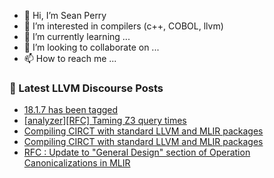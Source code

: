 - 👋 Hi, I’m Sean Perry
- 👀 I’m interested in compilers (c++, COBOL, llvm)
- 🌱 I’m currently learning ...
- 💞️ I’m looking to collaborate on ...
- 📫 How to reach me ...

<!---
s66perry/s66perry is a ✨ special ✨ repository because its `README.md` (this file) appears on your GitHub profile.
You can click the Preview link to take a look at your changes.
--->
### 📕 Latest LLVM Discourse Posts

<!-- DISCOURSE-LLVM:START -->
- [18.1.7 has been tagged](https://discourse.llvm.org/t/18-1-7-has-been-tagged/79432#post_3)
- [[analyzer][RFC] Taming Z3 query times](https://discourse.llvm.org/t/analyzer-rfc-taming-z3-query-times/79520#post_7)
- [Compiling CIRCT with standard LLVM and MLIR packages](https://discourse.llvm.org/t/compiling-circt-with-standard-llvm-and-mlir-packages/79516#post_3)
- [Compiling CIRCT with standard LLVM and MLIR packages](https://discourse.llvm.org/t/compiling-circt-with-standard-llvm-and-mlir-packages/79516#post_2)
- [RFC : Update to &quot;General Design&quot; section of Operation Canonicalizations in MLIR](https://discourse.llvm.org/t/rfc-update-to-general-design-section-of-operation-canonicalizations-in-mlir/79355?page=2#post_28)
<!-- DISCOURSE-LLVM:END -->
